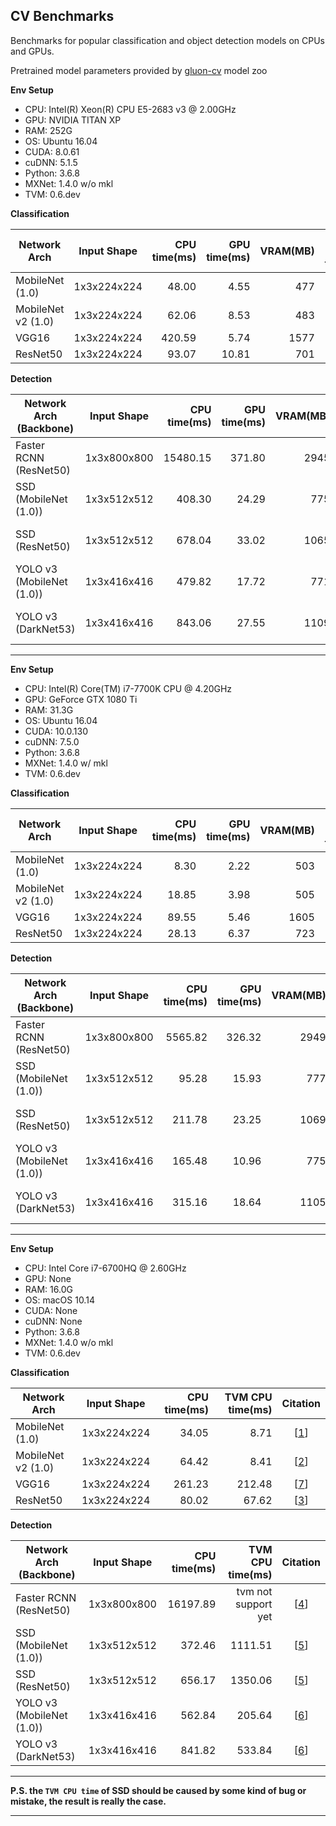 ## CV Benchmarks

Benchmarks for popular classification and object detection models on CPUs and GPUs.

Pretrained model parameters provided by [gluon-cv] model zoo

**Env Setup**

* CPU: Intel(R) Xeon(R) CPU E5-2683 v3 @ 2.00GHz
* GPU: NVIDIA TITAN XP
* RAM: 252G
* OS: Ubuntu 16.04
* CUDA: 8.0.61
* cuDNN: 5.1.5
* Python: 3.6.8
* MXNet: 1.4.0 w/o mkl
* TVM: 0.6.dev

**Classification**

| Network Arch       | Input Shape | CPU time(ms) | GPU time(ms) | VRAM(MB) | TVM CPU time(ms) | TVM GPU time(ms) | TVM VRAM(MB) | Citation |
| ------------------ | ----------- | -----------: | -----------: | -------: | ---------------: | ---------------: | -----------: | :------: |
| MobileNet (1.0)    | 1x3x224x224 |        48.00 |         4.55 |      477 |             3.10 |             0.92 |          403 | \[[1]\]  |
| MobileNet v2 (1.0) | 1x3x224x224 |        62.06 |         8.53 |      483 |             3.12 |             1.65 |          407 | \[[2]\]  |
| VGG16              | 1x3x224x224 |       420.59 |         5.74 |     1577 |            82.82 |             4.23 |         1053 | \[[7]\]  |
| ResNet50           | 1x3x224x224 |        93.07 |        10.81 |      701 |            18.38 |             3.90 |          529 | \[[3]\]  |

**Detection**

| Network Arch (Backbone)   | Input Shape | CPU time(ms) | GPU time(ms) | VRAM(MB) |    TVM CPU time(ms) |    TVM GPU time(ms) |        TVM VRAM(MB) | Citation |
| ------------------------- | ----------- | -----------: | -----------: | -------: | ------------------: | ------------------: | ------------------: | :------: |
| Faster RCNN (ResNet50)    | 1x3x800x800 |     15480.15 |       371.80 |     2945 | tvm not support yet | tvm not support yet | tvm not support yet | \[[4]\]  |
| SSD (MobileNet (1.0))     | 1x3x512x512 |       408.30 |        24.29 |      775 |              300.18 | tvm not support yet | tvm not support yet | \[[5]\]  |
| SSD (ResNet50)            | 1x3x512x512 |       678.04 |        33.02 |     1065 |              377.31 | tvm not support yet | tvm not support yet | \[[5]\]  |
| YOLO v3 (MobileNet (1.0)) | 1x3x416x416 |       479.82 |        17.72 |      771 |               61.70 | tvm not support yet | tvm not support yet | \[[6]\]  |
| YOLO v3 (DarkNet53)       | 1x3x416x416 |       843.06 |        27.55 |     1109 |              119.26 | tvm not support yet | tvm not support yet | \[[6]\]  |

---

**Env Setup**

* CPU: Intel(R) Core(TM) i7-7700K CPU @ 4.20GHz
* GPU: GeForce GTX 1080 Ti
* RAM: 31.3G
* OS: Ubuntu 16.04
* CUDA: 10.0.130
* cuDNN: 7.5.0
* Python: 3.6.8
* MXNet: 1.4.0 w/ mkl
* TVM: 0.6.dev

**Classification**

| Network Arch       | Input Shape | CPU time(ms) | GPU time(ms) | VRAM(MB) | TVM CPU time(ms) | TVM GPU time(ms) | TVM VRAM(MB) | Citation |
| ------------------ | ----------- | -----------: | -----------: | -------: | ---------------: | ---------------: | -----------: | :------: |
| MobileNet (1.0)    | 1x3x224x224 |         8.30 |         2.22 |      503 |             5.92 |             0.74 |          407 | \[[1]\]  |
| MobileNet v2 (1.0) | 1x3x224x224 |        18.85 |         3.98 |      505 |             4.29 |             0.89 |          409 | \[[2]\]  |
| VGG16              | 1x3x224x224 |        89.55 |         5.46 |     1605 |           178.67 |             4.21 |         1061 | \[[7]\]  |
| ResNet50           | 1x3x224x224 |        28.13 |         6.37 |      723 |            42.74 |             3.42 |          535 | \[[3]\]  |

**Detection**

| Network Arch (Backbone)   | Input Shape | CPU time(ms) | GPU time(ms) | VRAM(MB) |    TVM CPU time(ms) |    TVM GPU time(ms) |        TVM VRAM(MB) | Citation |
| ------------------------- | ----------- | -----------: | -----------: | -------: | ------------------: | ------------------: | ------------------: | :------: |
| Faster RCNN (ResNet50)    | 1x3x800x800 |      5565.82 |       326.32 |     2949 | tvm not support yet | tvm not support yet | tvm not support yet | \[[4]\]  |
| SSD (MobileNet (1.0))     | 1x3x512x512 |        95.28 |        15.93 |      777 |              726.48 | tvm not support yet | tvm not support yet | \[[5]\]  |
| SSD (ResNet50)            | 1x3x512x512 |       211.78 |        23.25 |     1069 |              941.38 | tvm not support yet | tvm not support yet | \[[5]\]  |
| YOLO v3 (MobileNet (1.0)) | 1x3x416x416 |       165.48 |        10.96 |      775 |              156.73 | tvm not support yet | tvm not support yet | \[[6]\]  |
| YOLO v3 (DarkNet53)       | 1x3x416x416 |       315.16 |        18.64 |     1105 |              359.61 | tvm not support yet | tvm not support yet | \[[6]\]  |

---

**Env Setup**

* CPU: Intel Core i7-6700HQ @ 2.60GHz
* GPU: None
* RAM: 16.0G
* OS: macOS 10.14
* CUDA: None
* cuDNN: None
* Python: 3.6.8
* MXNet: 1.4.0 w/o mkl
* TVM: 0.6.dev

**Classification**

| Network Arch       | Input Shape | CPU time(ms) | TVM CPU time(ms) | Citation |
| ------------------ | ----------- | -----------: | ---------------: | :------: |
| MobileNet (1.0)    | 1x3x224x224 |        34.05 |             8.71 | \[[1]\]  |
| MobileNet v2 (1.0) | 1x3x224x224 |        64.42 |             8.41 | \[[2]\]  |
| VGG16              | 1x3x224x224 |       261.23 |           212.48 | \[[7]\]  |
| ResNet50           | 1x3x224x224 |        80.02 |            67.62 | \[[3]\]  |

**Detection**

| Network Arch (Backbone)   | Input Shape | CPU time(ms) |    TVM CPU time(ms) | Citation |
| ------------------------- | ----------- | -----------: | ------------------: | :------: |
| Faster RCNN (ResNet50)    | 1x3x800x800 |     16197.89 | tvm not support yet | \[[4]\]  |
| SSD (MobileNet (1.0))     | 1x3x512x512 |       372.46 |             1111.51 | \[[5]\]  |
| SSD (ResNet50)            | 1x3x512x512 |       656.17 |             1350.06 | \[[5]\]  |
| YOLO v3 (MobileNet (1.0)) | 1x3x416x416 |       562.84 |              205.64 | \[[6]\]  |
| YOLO v3 (DarkNet53)       | 1x3x416x416 |       841.82 |              533.84 | \[[6]\]  |

---

**P.S. the `TVM CPU time` of SSD should be caused by some kind of bug or mistake, the result is really the case.**

---

[gluon-cv]:https://gluon-cv.mxnet.io
[1]:https://arxiv.org/abs/1704.04861
[2]:https://arxiv.org/abs/1801.04381
[3]:https://arxiv.org/abs/1512.03385
[4]:https://arxiv.org/abs/1506.01497
[5]:https://arxiv.org/abs/1512.02325
[6]:https://arxiv.org/abs/1804.02767
[7]:https://arxiv.org/abs/1409.1556